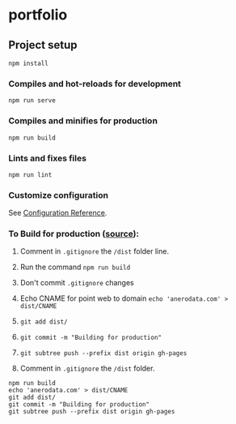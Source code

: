 # portfolio

## Project setup
```
npm install
```

### Compiles and hot-reloads for development
```
npm run serve
```

### Compiles and minifies for production
```
npm run build
```

### Lints and fixes files
```
npm run lint
```

### Customize configuration
See [Configuration Reference](https://cli.vuejs.org/config/).

### To Build for production ([source](https://medium.com/@Roli_Dori/deploy-vue-cli-3-project-to-github-pages-ebeda0705fbd)):

1. Comment in ```.gitignore``` the ```/dist``` folder line.

2. Run the command ```npm run build```

3. Don't commit ```.gitignore``` changes

4. Echo CNAME for point web to domain ```echo 'anerodata.com' > dist/CNAME```

5. ```git add dist/```

6. ```git commit -m "Building for production"```

7. ```git subtree push --prefix dist origin gh-pages```

8. Comment in ```.gitignore``` the ```/dist``` folder.

```
npm run build
echo 'anerodata.com' > dist/CNAME
git add dist/
git commit -m "Building for production"
git subtree push --prefix dist origin gh-pages
```
